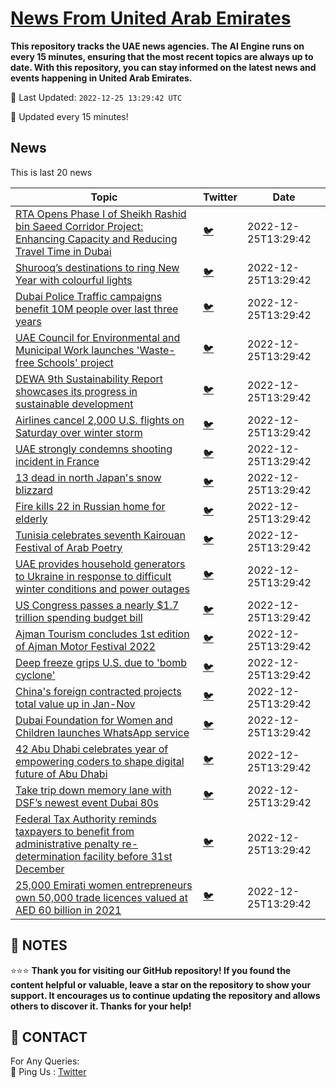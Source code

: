 [News From United Arab Emirates](https://github.com/UAE-Camel/News)
==========

**This repository tracks the UAE news agencies. 
The AI Engine runs on every 15 minutes, ensuring that the most recent topics are always up to date. 
With this repository, you can stay informed on the latest news and events happening in United Arab Emirates.**


📆 Last Updated: `2022-12-25 13:29:42 UTC`

🔧 Updated every 15 minutes!


## News

This is last 20 news

| Topic | Twitter | Date |
| ------------ | --- | ------- |
| [RTA Opens Phase I of Sheikh Rashid bin Saeed Corridor Project: Enhancing Capacity and Reducing Travel Time in Dubai](https://github.com/UAE-Camel/News/blob/main/markdown/1395303114080.md) | [🐦](https://twitter.com/UAECamelNews/status/1607005379531005952) | 2022-12-25T13:29:42
| [Shurooq’s destinations to ring New Year with colourful lights](https://github.com/UAE-Camel/News/blob/main/markdown/1395303114093.md) | [🐦](https://twitter.com/UAECamelNews/status/1606987374940110853) | 2022-12-25T13:29:42
| [Dubai Police Traffic campaigns benefit 10M people over last three years](https://github.com/UAE-Camel/News/blob/main/markdown/1395303114094.md) | [🐦](https://twitter.com/UAECamelNews/status/1606985622538838017) | 2022-12-25T13:29:42
| [UAE Council for Environmental and Municipal Work launches 'Waste-free Schools' project](https://github.com/UAE-Camel/News/blob/main/markdown/1395303114048.md) | [🐦](https://twitter.com/UAECamelNews/status/1606930074388910081) | 2022-12-25T13:29:42
| [DEWA 9th Sustainability Report showcases its progress in sustainable development](https://github.com/UAE-Camel/News/blob/main/markdown/1395303114071.md) | [🐦](https://twitter.com/UAECamelNews/status/1606927828389400576) | 2022-12-25T13:29:42
| [Airlines cancel 2,000 U.S. flights on Saturday over winter storm](https://github.com/UAE-Camel/News/blob/main/markdown/1395303114063.md) | [🐦](https://twitter.com/UAECamelNews/status/) | 2022-12-25T13:29:42
| [UAE strongly condemns shooting incident in France](https://github.com/UAE-Camel/News/blob/main/markdown/1395303114061.md) | [🐦](https://twitter.com/UAECamelNews/status/) | 2022-12-25T13:29:42
| [13 dead in north Japan's snow blizzard](https://github.com/UAE-Camel/News/blob/main/markdown/1395303114052.md) | [🐦](https://twitter.com/UAECamelNews/status/) | 2022-12-25T13:29:42
| [Fire kills 22 in Russian home for elderly](https://github.com/UAE-Camel/News/blob/main/markdown/1395303114050.md) | [🐦](https://twitter.com/UAECamelNews/status/) | 2022-12-25T13:29:42
| [Tunisia celebrates seventh Kairouan Festival of Arab Poetry](https://github.com/UAE-Camel/News/blob/main/markdown/1395303114043.md) | [🐦](https://twitter.com/UAECamelNews/status/) | 2022-12-25T13:29:42
| [UAE provides household generators to Ukraine in response to difficult winter conditions and power outages](https://github.com/UAE-Camel/News/blob/main/markdown/1395303114034.md) | [🐦](https://twitter.com/UAECamelNews/status/) | 2022-12-25T13:29:42
| [US Congress passes a nearly $1.7 trillion spending budget bill](https://github.com/UAE-Camel/News/blob/main/markdown/1395303114032.md) | [🐦](https://twitter.com/UAECamelNews/status/) | 2022-12-25T13:29:42
| [Ajman Tourism concludes 1st edition of Ajman Motor Festival 2022](https://github.com/UAE-Camel/News/blob/main/markdown/1395303114024.md) | [🐦](https://twitter.com/UAECamelNews/status/) | 2022-12-25T13:29:42
| [Deep freeze grips U.S. due to 'bomb cyclone'](https://github.com/UAE-Camel/News/blob/main/markdown/1395303114021.md) | [🐦](https://twitter.com/UAECamelNews/status/) | 2022-12-25T13:29:42
| [China's foreign contracted projects total value up in Jan-Nov](https://github.com/UAE-Camel/News/blob/main/markdown/1395303114022.md) | [🐦](https://twitter.com/UAECamelNews/status/) | 2022-12-25T13:29:42
| [Dubai Foundation for Women and Children launches WhatsApp service](https://github.com/UAE-Camel/News/blob/main/markdown/1395303114016.md) | [🐦](https://twitter.com/UAECamelNews/status/) | 2022-12-25T13:29:42
| [42 Abu Dhabi celebrates year of empowering coders to shape digital future of Abu Dhabi](https://github.com/UAE-Camel/News/blob/main/markdown/1395303114014.md) | [🐦](https://twitter.com/UAECamelNews/status/) | 2022-12-25T13:29:42
| [Take trip down memory lane with DSF’s newest event Dubai 80s](https://github.com/UAE-Camel/News/blob/main/markdown/1395303114010.md) | [🐦](https://twitter.com/UAECamelNews/status/) | 2022-12-25T13:29:42
| [Federal Tax Authority reminds taxpayers to benefit from administrative penalty re-determination facility before 31st December](https://github.com/UAE-Camel/News/blob/main/markdown/1395303113619.md) | [🐦](https://twitter.com/UAECamelNews/status/) | 2022-12-25T13:29:42
| [25,000 Emirati women entrepreneurs own 50,000 trade licences valued at AED 60 billion in 2021](https://github.com/UAE-Camel/News/blob/main/markdown/1395303113621.md) | [🐦](https://twitter.com/UAECamelNews/status/) | 2022-12-25T13:29:42




## 📝 NOTES

⭐⭐⭐ **Thank you for visiting our GitHub repository! If you found the content helpful or valuable, leave a star on the repository to show your support. It encourages us to continue updating the repository and allows others to discover it. Thanks for your help!**

## 📨 CONTACT

 For Any Queries:  
            🏓 Ping Us : [Twitter](https://twitter.com/UAECamelNews)